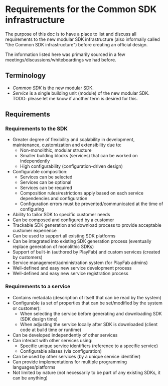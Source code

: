 # Requirements for the Common SDK infrastructure
The purpose of this doc is to have a place to list and discuss all requirements to the new modular SDK infrastructure (also informally called "the Common SDK infrastructure") before creating an official design.

The information listed here was primarily sourced in a few meetings/discussions/whiteboardings we had before.

## Terminology
* _Common SDK_ is the new modular SDK. 
* _Service_ is a single building unit (module) of the new modular SDK. TODO: please let me know if another term is desired for this.

## Requirements
### Requirements to the SDK
* Greater degree of flexibility and scalability in development, maintenance, customization and extensibility due to:
    * Non-monolithic, modular structure
    * Smaller building blocks (services) that can be worked on independently
    * High configurability (configuration-driven design)
* Configurable composition:
    * Services can be selected
    * Services can be optional
    * Services can be required
    * Composition rules/restrictions apply based on each service dependencies and configuration
    * Configuration errors must be prevented/communicated at the time of configuring
* Ability to tailor SDK to specific customer needs
* Can be composed and configured by a customer
* Trackable SDK generation and download process to provide acceptable customer experience
* Can be used to support all existing SDK platforms
* Can be integrated into existing SDK generation process (eventually replace generation of monolithic SDKs)
* Support of built-in (authored by PlayFab) and custom services (created by customers)
* Service management/administration system (for PlayFab admins)
* Well-defined and easy new service development process
* Well-defined and easy new service registration process

### Requirements to a service
* Contains metadata (description of itself that can be read by the system)
* Configurable (a set of properties that can be set/modified by the system or customer):
    * When selecting the service before generating and downloading SDK (SDK design time)
    * When adjusting the service locally after SDK is downloaded (client code at build time or runtime)
* Can be developed independently of other services
* Can interact with other services using:
    * Specific unique service identifiers (reference to a specific service)
    * Configurable aliases (via configuration)
* Can be used by other services (by a unique service identifier)
* Can provide implementations for multiple programming languages/platforms
* Not limited by nature (not necessarily to be part of any existing SDKs, it can be anything)
